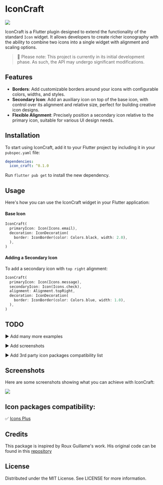 # IconCraft

![](https://raw.githubusercontent.com/vicenterusso/icon_craft/main/example/assets/banner.png)

IconCraft is a Flutter plugin designed to extend the functionality of the standard `Icon` widget. It allows developers to create richer iconography with the ability to combine two icons into a single widget with alignment and scaling options.

> 🚧 Please note: This project is currently in its initial development phase. As such, the API may undergo significant modifications. 

## Features

- **Borders**: Add customizable borders around your icons with configurable colors, widths, and styles.
- **Secondary Icon**: Add an auxiliary icon on top of the base icon, with control over its alignment and relative size, perfect for building creative icon designs.
- **Flexible Alignment**: Precisely position a secondary icon relative to the primary icon, suitable for various UI design needs.

## Installation

To start using IconCraft, add it to your Flutter project by including it in your `pubspec.yaml` file:

```yaml
dependencies:
  icon_craft: ^0.1.0
```

Run `flutter pub get` to install the new dependency.

## Usage
Here's how you can use the IconCraft widget in your Flutter application:

#### Base Icon

```dart
IconCraft(
  primaryIcon: Icon(Icons.email),
  decoration: IconDecoration(
    border: IconBorder(color: Colors.black, width: 2.0),
  ),
)
```

#### Adding a Secondary Icon

To add a secondary icon with `top right` alignment:

```dart
IconCraft(
  primaryIcon: Icon(Icons.message),
  secondaryIcon: Icon(Icons.check),
  alignment: Alignment.topRight,
  decoration: IconDecoration(
    border: IconBorder(color: Colors.blue, width: 1.0),
  ),
)
```

## TODO

▶️ Add many more examples

▶️ Add screenshots

▶️ Add 3rd party icon packages compatibility list

## Screenshots
Here are some screenshots showing what you can achieve with IconCraft:

![](https://raw.githubusercontent.com/vicenterusso/icon_craft/main/example/assets/example01.png)

## Icon packages compatibility:

✅ [Icons Plus](https://pub.dev/packages/icons_plus)

## Credits

This package is inspired by Roux Guillame's work. His original code can be found in this [repository](https://pub.dev/packages/icon_decoration)

## License

Distributed under the MIT License. See LICENSE for more information.